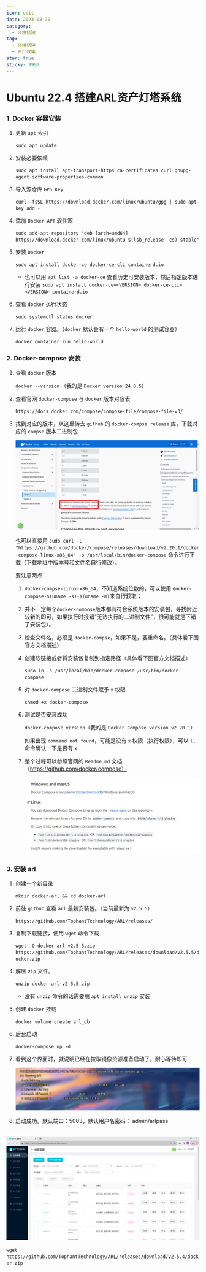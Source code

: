 ```yaml
---
icon: edit
date: 2023-08-30
category:
  - 环境搭建
tag:
  - 环境搭建
  - 资产收集
star: true
sticky: 9997
---
```



# Ubuntu 22.4 搭建ARL资产灯塔系统

### 1. Docker 容器安装

1. 更新 `apt` 索引

   `sudo apt update`

2. 安装必要依赖

   `sudo apt install apt-transport-https ca-certificates curl gnupg-agent software-properties-common`

3. 导入源仓库 `GPG Key`

   `curl -fsSL https://download.docker.com/linux/ubuntu/gpg | sudo apt-key add -`

4. 添加 `Docker APT` 软件源

   `sudo add-apt-repository "deb [arch=amd64] https://download.docker.com/linux/ubuntu $(lsb_release -cs) stable"`

5. 安装 `Docker` 

   `sudo apt install docker-ce docker-ce-cli containerd.io`

   - 也可以用 `apt list -a docker-ce` 查看历史可安装版本，然后指定版本进行安装 `sudo apt install docker-ce=<VERSION> docker-ce-cli=<VERSION> containerd.io`

6. 查看 `docker` 运行状态

   `sudo systemctl status docker`

7. 运行 `docker` 容器。（`docker` 默认会有一个 `hello-world` 的测试容器）

   `docker container run hello-world`



### 2. Docker-compose 安装

1. 查看 `docker` 版本

   `docker --version` （我的是 `Docker version 24.0.5`）

2. 查看官网 `docker-compose` 与 `docker` 版本对应表

   `https://docs.docker.com/compose/compose-file/compose-file-v3/`

3. 找到对应的版本，从这里转去 `github` 的 `docker-compse release` 库，下载对应的 `compse` 版本二进制包

   ![image-20230825172628948](./images/Ubuntu%2022.4%20%E6%90%AD%E5%BB%BAARL%E8%B5%84%E4%BA%A7%E7%81%AF%E5%A1%94%E7%B3%BB%E7%BB%9F/image-20230825172628948-1692955602415-8.png)

   也可以直接用 `sudo curl -L "https://github.com/docker/compose/releases/download/v2.20.1/docker-compose-linux-x86_64" -o /usr/local/bin/docker-compose` 命令进行下载（下载地址中版本号和文件名自行修改）。 

   要注意两点： 

   1. `docker-compse-linux-x86_64`，不知道系统位数的，可以使用 `docker-compose-$(uname -s)-$(uname -m)`来自行获取；

   2. 并不一定每个`docker-compose`版本都有符合系统版本的安装包，寻找附近较新的即可，如果执行时报错"无法执行的二进制文件"，很可能就是下错了安装包）。

   3. 检查文件名，必须是 `docker-compse`，如果不是，要重命名。（具体看下图官方文档描述）

   4. 创建软链接或者将安装包复制到指定路径（具体看下图官方文档描述）

      `sudo ln -s /usr/local/bin/docker-compose /usr/bin/docker-compose`

   5. 对 `docker-compose` 二进制文件赋予 `x` 权限

      `chmod +x docker-compose`

   6. 测试是否安装成功

      `docker-compose version`（我的是 `Docker Compose version v2.20.1`）

      如果出现 `command not found`，可能是没有 `x` 权限（执行权限），可以 `ll` 命令确认一下是否有 `x`

   7. 整个过程可以参照官网的 `Readme.md` 文档（https://github.com/docker/compose）

      ![image-20230825181451077](./images/Ubuntu%2022.4%20%E6%90%AD%E5%BB%BAARL%E8%B5%84%E4%BA%A7%E7%81%AF%E5%A1%94%E7%B3%BB%E7%BB%9F/image-20230825181451077-1692958494833-10.png)



### 3. 安装 arl 

1. 创建一个新目录

   `mkdir docker-arl && cd docker-arl`

2. 前往 `github` 查看 `arl` 最新安装包。（当前最新为 `v2.5.5`）

   `https://github.com/TophantTechnology/ARL/releases/`

3. 复制下载链接，使用 `wget` 命令下载

   `wget -O docker-arl-v2.5.5.zip https://github.com/TophantTechnology/ARL/releases/download/v2.5.5/docker.zip`

4. 解压 `zip` 文件。

   `unzip docker-arl-v2.5.5.zip`

   - 没有 `unzip` 命令的话需要用 `apt install unzip` 安装

5. 创建 `docker` 挂载

   `docker volume create arl_db`

6. 后台启动

   `docker-compose up -d`

7. 看到这个界面时，就说明已经在拉取镜像资源准备启动了，耐心等待即可

   ![image-20230825182545577](./images/Ubuntu%2022.4%20%E6%90%AD%E5%BB%BAARL%E8%B5%84%E4%BA%A7%E7%81%AF%E5%A1%94%E7%B3%BB%E7%BB%9F/image-20230825182545577-1692959148948-12.png)

8. 启动成功。默认端口：5003，默认用户名密码： admin/arlpass

​	![image-20230901131239416](./images/Ubuntu%2022.4%20%E6%90%AD%E5%BB%BAARL%E8%B5%84%E4%BA%A7%E7%81%AF%E5%A1%94%E7%B3%BB%E7%BB%9F/image-20230901131239416-1693545169619-14.png)





`wget https://github.com/TophantTechnology/ARL/releases/download/v2.5.4/docker.zip`

